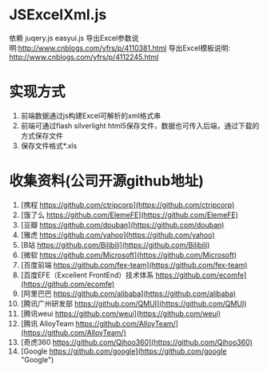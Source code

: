 JSExcelXml.js
==========
依赖 juqery.js easyui.js
导出Excel参数说明:http://www.cnblogs.com/yfrs/p/4110381.html
导出Excel模板说明: http://www.cnblogs.com/yfrs/p/4112245.html

实现方式
=========
 1. 前端数据通过js构建Excel可解析的xml格式串
 2. 前端可通过flash silverlight html5保存文件，数据也可传入后端，通过下载的方式保存文件
 3. 保存文件格式*.xls
 
收集资料(公司开源github地址)
=========
 1. [携程 https://github.com/ctripcorp](https://github.com/ctripcorp) 
 2. [饿了么 https://github.com/ElemeFE](https://github.com/ElemeFE)
 3. [豆瓣 https://github.com/douban](https://github.com/douban)
 4. [雅虎 https://github.com/yahoo](https://github.com/yahoo)
 5. [B站 https://github.com/Bilibili](https://github.com/Bilibili)
 6. [微软 https://github.com/Microsoft](https://github.com/Microsoft)
 7. [百度前端 https://github.com/fex-team](https://github.com/fex-team)
 8. [百度EFE（Excellent FrontEnd）技术体系 https://github.com/ecomfe](https://github.com/ecomfe)
 8. [阿里巴巴 https://github.com/alibaba](https://github.com/alibaba)
 9. [腾讯广州研发部 https://github.com/QMUI](https://github.com/QMUI)
 10. [腾讯weui https://github.com/weui](https://github.com/weui)
 10. [腾讯 AlloyTeam https://github.com/AlloyTeam/](https://github.com/AlloyTeam/)
 11. [奇虎360 https://github.com/Qihoo360](https://github.com/Qihoo360)
 12. [Google https://github.com/google](https://github.com/google "Google")
